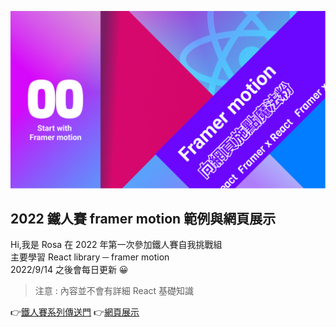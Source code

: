 ![banner](./images/banner.jpg)

## 2022 鐵人賽 framer motion 範例與網頁展示
Hi,我是 Rosa 在 2022 年第一次參加鐵人賽自我挑戰組    
主要學習 React library ─ framer motion   
2022/9/14 之後會每日更新 😀  

> 注意 : 內容並不會有詳細 React 基礎知識  

👉[鐵人賽系列傳送門](https://ithelp.ithome.com.tw/users/20138033/ironman/5519)
👉[網頁展示](https://meitung473.github.io/2022_ironman_framer-motion/)